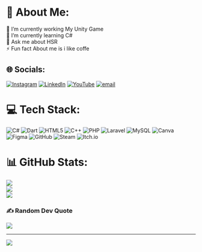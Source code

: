 # 💫 About Me:
🔭 I’m currently working My Unity Game<br>🌱 I’m currently learning C#<br>💬 Ask me about HSR<br>⚡ Fun fact About me is i like coffe


## 🌐 Socials:
[![Instagram](https://img.shields.io/badge/Instagram-%23E4405F.svg?logo=Instagram&logoColor=white)](https://instagram.com/stria_eu) [![LinkedIn](https://img.shields.io/badge/LinkedIn-%230077B5.svg?logo=linkedin&logoColor=white)](https://www.linkedin.com/in/satria-nurnajmudin-430261335/) [![YouTube](https://img.shields.io/badge/YouTube-%23FF0000.svg?logo=YouTube&logoColor=white)](https://youtube.com/@@Willows12) [![email](https://img.shields.io/badge/Email-D14836?logo=gmail&logoColor=white)](mailto:satrianajmudin1@gmail.com) 

# 💻 Tech Stack:
![C#](https://img.shields.io/badge/c%23-%23239120.svg?style=for-the-badge&logo=csharp&logoColor=white) ![Dart](https://img.shields.io/badge/dart-%230175C2.svg?style=for-the-badge&logo=dart&logoColor=white) ![HTML5](https://img.shields.io/badge/html5-%23E34F26.svg?style=for-the-badge&logo=html5&logoColor=white) ![C++](https://img.shields.io/badge/c++-%2300599C.svg?style=for-the-badge&logo=c%2B%2B&logoColor=white) ![PHP](https://img.shields.io/badge/php-%23777BB4.svg?style=for-the-badge&logo=php&logoColor=white) ![Laravel](https://img.shields.io/badge/laravel-%23FF2D20.svg?style=for-the-badge&logo=laravel&logoColor=white) ![MySQL](https://img.shields.io/badge/mysql-4479A1.svg?style=for-the-badge&logo=mysql&logoColor=white) ![Canva](https://img.shields.io/badge/Canva-%2300C4CC.svg?style=for-the-badge&logo=Canva&logoColor=white) ![Figma](https://img.shields.io/badge/figma-%23F24E1E.svg?style=for-the-badge&logo=figma&logoColor=white) ![GitHub](https://img.shields.io/badge/github-%23121011.svg?style=for-the-badge&logo=github&logoColor=white) ![Steam](https://img.shields.io/badge/steam-%23000000.svg?style=for-the-badge&logo=steam&logoColor=white) ![Itch.io](https://img.shields.io/badge/Itch-%23FF0B34.svg?style=for-the-badge&logo=Itch.io&logoColor=white)
# 📊 GitHub Stats:
![](https://github-readme-stats.vercel.app/api?username=SRTsat&theme=gotham&hide_border=false&include_all_commits=true&count_private=true)<br/>
![](https://nirzak-streak-stats.vercel.app/?user=SRTsat&theme=gotham&hide_border=false)<br/>
![](https://github-readme-stats.vercel.app/api/top-langs/?username=SRTsat&theme=gotham&hide_border=false&include_all_commits=true&count_private=true&layout=compact)

### ✍️ Random Dev Quote
![](https://quotes-github-readme.vercel.app/api?type=horizontal&theme=radical)

---
[![](https://visitcount.itsvg.in/api?id=SRTsat&icon=0&color=0)](https://visitcount.itsvg.in)

<!-- Proudly created with GPRM ( https://gprm.itsvg.in ) -->
